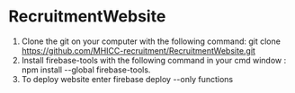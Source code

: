 # RecruitmentWebsite
1. Clone the git on your computer with the following command: git clone https://github.com/MHICC-recruitment/RecruitmentWebsite.git
2. Install firebase-tools with the following command in your cmd window : npm install --global firebase-tools.
3. To deploy website enter firebase deploy --only functions
